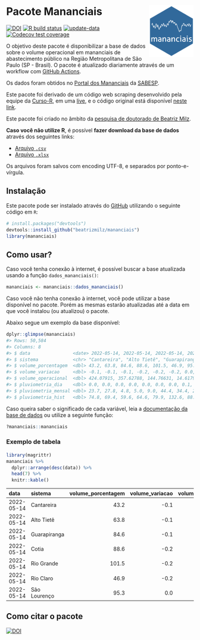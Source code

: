
<!-- README.md is generated from README.Rmd. Please edit that file -->

# Pacote Mananciais <img src="man/figures/hexlogo.png" align="right" width = "120px"/>

<!-- badges: start -->

[![DOI](https://zenodo.org/badge/DOI/10.5281/zenodo.4733056.svg)](https://doi.org/10.5281/zenodo.4733056)
[![R build
status](https://github.com/beatrizmilz/mananciais/workflows/R-CMD-check/badge.svg)](https://github.com/beatrizmilz/mananciais/actions)
[![update-data](https://github.com/beatrizmilz/mananciais/actions/workflows/2-update_data.yaml/badge.svg)](https://github.com/beatrizmilz/mananciais/actions/workflows/2-update_data.yaml)
[![Codecov test
coverage](https://codecov.io/gh/beatrizmilz/mananciais/branch/master/graph/badge.svg)](https://codecov.io/gh/beatrizmilz/mananciais?branch=master)
<!-- badges: end -->

O objetivo deste pacote é disponibilizar a base de dados sobre o volume
operacional em mananciais de abastecimento público na Região
Metropolitana de São Paulo (SP - Brasil). O pacote é atualizado
diariamente através de um workflow com [GitHub
Actions](https://github.com/beatrizmilz/mananciais/actions).

Os dados foram obtidos no [Portal dos
Mananciais](http://mananciais.sabesp.com.br/Situacao) da
[SABESP](http://site.sabesp.com.br/site/Default.aspx).

Este pacote foi derivado de um código web scraping desenvolvido pela
equipe da [Curso-R](https://www.curso-r.com/), em uma
[live](https://youtu.be/jvZIxrMmOcQ), e o código original está
disponível [neste
link](https://github.com/curso-r/lives/blob/master/drafts/20200730_scraper_sabesp.R).

Este pacote foi criado no âmbito da [pesquisa de doutorado de Beatriz
Milz](https://beatrizmilz.github.io/tese/).

**Caso você não utilize R**, é possível **fazer download da base de
dados** através dos seguintes links:

  - [Arquivo
    `.csv`](https://github.com/beatrizmilz/mananciais/raw/master/inst/extdata/mananciais.csv)
  - [Arquivo
    `.xlsx`](https://github.com/beatrizmilz/mananciais/blob/master/inst/extdata/mananciais.xlsx?raw=true)

Os arquivos foram salvos com encoding UTF-8, e separados por
ponto-e-vírgula.

## Instalação

Este pacote pode ser instalado através do [GitHub](https://github.com/)
utilizando o seguinte código em `R`:

``` r
# install.packages("devtools")
devtools::install_github("beatrizmilz/mananciais")
library(mananciais)
```

## Como usar?

Caso você tenha conexão à internet, é possível buscar a base atualizada
usando a função `dados_mananciais()`:

``` r
mananciais <- mananciais::dados_mananciais() 
```

Caso você não tenha conexão à internet, você pode utilizar a base
disponível no pacote. Porém as mesmas estarão atualizadas até a data em
que você instalou (ou atualizou) o pacote.

Abaixo segue um exemplo da base disponível:

``` r
dplyr::glimpse(mananciais)
#> Rows: 50,584
#> Columns: 8
#> $ data                <date> 2022-05-14, 2022-05-14, 2022-05-14, 2022-05-14, 2…
#> $ sistema             <chr> "Cantareira", "Alto Tietê", "Guarapiranga", "Cotia…
#> $ volume_porcentagem  <dbl> 43.2, 63.8, 84.6, 88.6, 101.5, 46.9, 95.3, 43.3, 6…
#> $ volume_variacao     <dbl> -0.1, -0.1, -0.1, -0.2, -0.2, -0.2, 0.0, 0.0, -0.1…
#> $ volume_operacional  <dbl> 424.07915, 357.62788, 144.76631, 14.61791, 113.907…
#> $ pluviometria_dia    <dbl> 0.0, 0.0, 0.0, 0.0, 0.0, 0.0, 0.0, 0.1, 0.2, 0.0, …
#> $ pluviometria_mensal <dbl> 23.7, 27.8, 4.8, 5.0, 9.0, 44.4, 34.4, 23.7, 27.8,…
#> $ pluviometria_hist   <dbl> 74.8, 69.4, 59.6, 64.6, 79.9, 132.6, 88.9, 74.8, 6…
```

Caso queira saber o significado de cada variável, leia a [documentação
da base de
dados](https://beatrizmilz.github.io/mananciais/reference/mananciais.html)
ou utilize a seguinte função:

``` r
?mananciais::mananciais
```

### Exemplo de tabela

``` r
library(magrittr)
mananciais %>% 
  dplyr::arrange(desc(data)) %>% 
  head(7) %>%
  knitr::kable()
```

| data       | sistema      | volume\_porcentagem | volume\_variacao | volume\_operacional | pluviometria\_dia | pluviometria\_mensal | pluviometria\_hist |
| :--------- | :----------- | ------------------: | ---------------: | ------------------: | ----------------: | -------------------: | -----------------: |
| 2022-05-14 | Cantareira   |                43.2 |            \-0.1 |           424.07915 |                 0 |                 23.7 |               74.8 |
| 2022-05-14 | Alto Tietê   |                63.8 |            \-0.1 |           357.62788 |                 0 |                 27.8 |               69.4 |
| 2022-05-14 | Guarapiranga |                84.6 |            \-0.1 |           144.76631 |                 0 |                  4.8 |               59.6 |
| 2022-05-14 | Cotia        |                88.6 |            \-0.2 |            14.61791 |                 0 |                  5.0 |               64.6 |
| 2022-05-14 | Rio Grande   |               101.5 |            \-0.2 |           113.90757 |                 0 |                  9.0 |               79.9 |
| 2022-05-14 | Rio Claro    |                46.9 |            \-0.2 |             6.41165 |                 0 |                 44.4 |              132.6 |
| 2022-05-14 | São Lourenço |                95.3 |              0.0 |            84.67522 |                 0 |                 34.4 |               88.9 |

## Como citar o pacote

[![DOI](https://zenodo.org/badge/DOI/10.5281/zenodo.4733056.svg)](https://doi.org/10.5281/zenodo.4733056)
